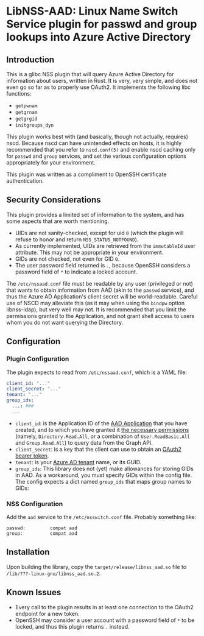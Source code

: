 
LibNSS-AAD: Linux Name Switch Service plugin for passwd and group lookups into Azure Active Directory
=====================================================================================================

Introduction
------------

This is a glibc NSS plugin that will query Azure Active Directory for information about users,
written in Rust. It is very, very simple, and does not even go so far as to properly use OAuth2.
It implements the following libc functions:
* `getpwnam`
* `getgrnam`
* `getgrgid`
* `initgroups_dyn`

This plugin works best with (and basically, though not actually, requires) nscd. Because nscd can
have unintended effects on hosts, it is highly recommended that you refer to `nscd.conf(5)` and
enable nscd caching only for `passwd` and `group` services, and set the various configuration
options appropriately for your environment.

This plugin was written as a compliment to OpenSSH certificate authentication.

Security Considerations
-----------------------

This plugin provides a limited set of information to the system, and has some aspects that are
worth mentioning.

* UIDs are not sanity-checked, except for uid `0` (which the plugin will refuse to honor and return `NSS_STATUS_NOTFOUND`).
* As currently implemented, UIDs are retrieved from the `immutableId` user attribute. This may not be appropriate in your environment.
* GIDs are not checked, not even for GID `0`.
* The user password field returned is `.`, because OpenSSH considers a password field of `*` to indicate a locked account.

The `/etc/nssaad.conf` file must be readable by any user (privileged or not) that wants to obtain information from AAD (akin to the `passwd` service), and thus the Azure AD Application's client secret will be world-readable. Careful use of NSCD may alleviate this (as it may when using the `bindpw` option libnss-ldap), but very well may not. It is recommended that you limit the permissions granted to the Application, and not grant shell access to users whom you do not want querying the Directory.

Configuration
-------------

### Plugin Configuration ###
The plugin expects to read from `/etc/nssaad.conf`, which is a YAML file:

```yaml
client_id: "..."
client_secret: "..."
tenant: "..."
group_ids:
  ...: ###
  ...
```

* `client_id`: is the Application ID of the [AAD Application](https://docs.microsoft.com/en-us/azure/active-directory/develop/active-directory-integrating-applications) that you have created, and to which you have granted it [the necessary permissions](https://msdn.microsoft.com/en-us/library/azure/ad/graph/howto/azure-ad-graph-api-permission-scopes) (namely, `Directory.Read.All`, or a combination of `User.ReadBasic.All` and `Group.Read.All`) to query data from the Graph API.
* `client_secret`: is a key that the client can use to obtain an [OAuth2 bearer token](https://docs.microsoft.com/en-us/azure/active-directory/develop/active-directory-protocols-oauth-code).
* `tenant`: is your [Azure AD tenant](https://docs.microsoft.com/en-us/azure/active-directory/develop/active-directory-howto-tenant) name, or its GUID.
* `group_ids`: This library does not (yet) make allowances for storing GIDs in AAD. As a workaround, you must specify GIDs within the config file. The config expects a dict named `group_ids` that maps group names to GIDs:

### NSS Configuration ###
Add the `aad` service to the `/etc/nsswitch.conf` file. Probably something like:
```
passwd:         compat aad
group:          compat aad
```

Installation
------------

Upon building the library, copy the `target/release/libnss_aad.so` file to `/lib/???-linux-gnu/libnss_aad.so.2`.

Known Issues
------------

* Every call to the plugin results in at least one connection to the OAuth2 endpoint for a new token.
* OpenSSH may consider a user account with a password field of `*` to be locked, and thus this plugin returns `.` instead.
